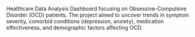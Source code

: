Healthcare Data Analysis Dashboard focusing on Obsessive-Compulsive Disorder (OCD) patients. The project aimed to uncover trends in symptom severity, comorbid conditions (depression, anxiety), medication effectiveness, and demographic factors affecting OCD.
